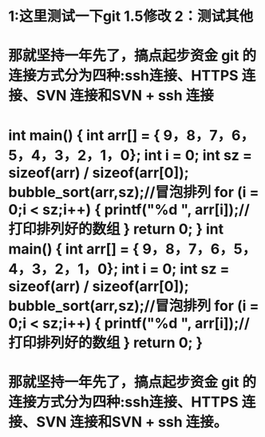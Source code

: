 1:这里测试一下git
1.5修改
2：测试其他
==============================
那就坚持一年先了，搞点起步资金
git 的连接方式分为四种:ssh连接、HTTPS 连接、SVN 连接和SVN + ssh 连接
=============================
int main()
{
	int arr[] = { 9，8，7，6，5，4，3，2，1，0};
	int i = 0;
	int sz = sizeof(arr) / sizeof(arr[0]);
	bubble_sort(arr,sz);//冒泡排列
	for (i = 0;i < sz;i++)
	{
		printf("%d ", arr[i]);//打印排列好的数组
	}
		return 0;
}
int main()
{
	int arr[] = { 9，8，7，6，5，4，3，2，1，0};
	int i = 0;
	int sz = sizeof(arr) / sizeof(arr[0]);
	bubble_sort(arr,sz);//冒泡排列
	for (i = 0;i < sz;i++)
	{
		printf("%d ", arr[i]);//打印排列好的数组
	}
		return 0;
}
==============================
那就坚持一年先了，搞点起步资金
git 的连接方式分为四种:ssh连接、HTTPS 连接、SVN 连接和SVN + ssh 连接。
=============================
